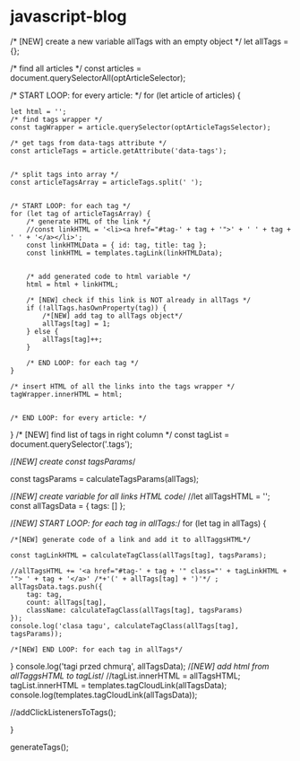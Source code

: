 # javascript-blog

/* [NEW] create a new variable allTags with an empty object */
let allTags = {};

/* find all articles */
const articles = document.querySelectorAll(optArticleSelector);

/* START LOOP: for every article: */
for (let article of articles) {

    let html = '';
    /* find tags wrapper */
    const tagWrapper = article.querySelector(optArticleTagsSelector);

    /* get tags from data-tags attribute */
    const articleTags = article.getAttribute('data-tags');


    /* split tags into array */
    const articleTagsArray = articleTags.split(' ');


    /* START LOOP: for each tag */
    for (let tag of articleTagsArray) {
        /* generate HTML of the link */
        //const linkHTML = '<li><a href="#tag-' + tag + '">' + ' ' + tag + ' ' + '</a></li>';
        const linkHTMLData = { id: tag, title: tag };
        const linkHTML = templates.tagLink(linkHTMLData);


        /* add generated code to html variable */
        html = html + linkHTML;

        /* [NEW] check if this link is NOT already in allTags */
        if (!allTags.hasOwnProperty(tag)) {
            /*[NEW] add tag to allTags object*/
            allTags[tag] = 1;
        } else {
            allTags[tag]++;
        }

        /* END LOOP: for each tag */
    }

    /* insert HTML of all the links into the tags wrapper */
    tagWrapper.innerHTML = html;


    /* END LOOP: for every article: */

}
/* [NEW] find list of tags in right column */
const tagList = document.querySelector('.tags');

/*[NEW] create const tagsParams*/

const tagsParams = calculateTagsParams(allTags);


/*[NEW] create variable for all links HTML code*/
//let allTagsHTML = '';
const allTagsData = { tags: [] };

/*[NEW] START LOOP: for each tag in allTags:*/
for (let tag in allTags) {


    /*[NEW] generate code of a link and add it to allTaggsHTML*/

    const tagLinkHTML = calculateTagClass(allTags[tag], tagsParams);

    //allTagsHTML += '<a href="#tag-' + tag + '" class="' + tagLinkHTML + '"> ' + tag + '</a>' /*+'(' + allTags[tag] + ')'*/ ;
    allTagsData.tags.push({
        tag: tag,
        count: allTags[tag],
        className: calculateTagClass(allTags[tag], tagsParams)
    });
    console.log('clasa tagu', calculateTagClass(allTags[tag], tagsParams));

    /*[NEW] END LOOP: for each tag in allTags*/
}
console.log('tagi przed chmurą', allTagsData);
/*[NEW] add html from allTaggsHTML to tagList*/
//tagList.innerHTML = allTagsHTML;
tagList.innerHTML = templates.tagCloudLink(allTagsData);
console.log(templates.tagCloudLink(allTagsData));


//addClickListenersToTags();

}

generateTags();

